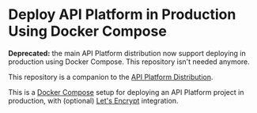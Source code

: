 # Deploy API Platform in Production Using Docker Compose

**Deprecated:** the main API Platform distribution now support deploying in production using Docker Compose.
This repository isn't needed anymore.

This repository is a companion to the [API Platform Distribution](https://api-platform.com/docs/distribution).

This is a [Docker Compose](https://docs.docker.com/compose/) setup for deploying an API Platform project in production,
with (optional) [Let's Encrypt](https://letsencrypt.org/) integration.
